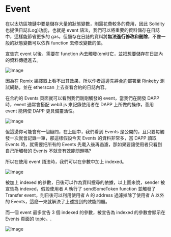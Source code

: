 # Event

在以太坊區塊鏈中要是儲存大量的狀態變數，則需花費較多的費用，因此 Solidity 也提供日誌(Log)功能，也就是 event 語法，我們可以將重要的資料儲存在日誌中，這樣能節省更多的 gas，但儲存在日誌的資料將**無法進行修改和刪除**，不像一般的狀態變數可以依靠 function 去修改變數的值。

宣告完 event 以後，需要在 function 內去觸發(emit)它，並把想要儲存在日誌內的資料傳遞進去。

![Image](https://i.imgur.com/bauevty.png)

因為在 Remix 編譯器上看不出其效果，所以作者這邊先將[合約](https://rinkeby.etherscan.io/address/0x59a6a1be7e430b0613db39fb59873415c813837d#events)部署至 Rinkeby 測試網路，並在 etherscan 上去查看合約的日誌內容。

在合約的 Events 頁面就可以看到我們剛剛觸發的 event，當我們在開發 DAPP 時，event 通常會搭配 web3.js 來記錄使用者在 DAPP 上所做的操作，善用 event 能夠使 DAPP 更具備靈活性。

![Image](https://i.imgur.com/juPt6n7.png)

但這邊你可能會有一個疑問，在上圖中，我們看到 Events 是公開的，且只要每觸發一次就會記錄一筆，那這樣假設今天 Events 的資料非常多，當 DAPP 讀取 Events 時，就需要把所有的 Events 先載入後再過濾，那如果要讓使用者只看到自己所觸發的 Events 不就會有效能問題嗎?

所以在使用 event 語法時，我們可以在參數中加上 indexed。

![Image](https://i.imgur.com/aPV8RZ3.png)

被加上 indexed 的參數，日後可以作為資料搜尋的依據，以上圖來說，sender 被宣告為 indexed，假設使用者 A 執行了 sendSomeToken function 並觸發了 Transfer event，則日後可以利用使用者 A 的 address 過濾掉除了使用者 A 以外的 Events，這麼一來就解決了上述提到的效能問題。

而一個 event 最多宣告 3 個 indexed 的參數，被宣告為 indexed 的參數會顯示在 Events 頁面的 topic。.

![Image](https://i.imgur.com/AVhTBtZ.png)
